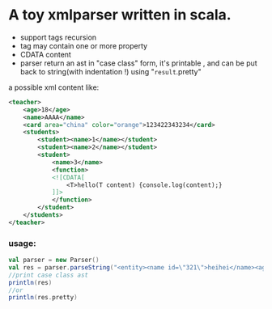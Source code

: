 A toy xmlparser written in scala.
====

- support tags recursion
- tag may contain one or more property
- CDATA content
- parser return an ast in "case class" form, it's printable
, and can be put back to string(with indentation !) using "`result`.pretty"

a possible xml content like:

```xml
<teacher>
    <age>18</age>
    <name>AAAA</name>
    <card area="china" color="orange">123422343234</card>
    <students>
        <student><name>1</name></student>
        <student><name>2</name></student>
        <student>
            <name>3</name>
            <function>
            <![CDATA[
                <T>hello(T content) {console.log(content);}
            ]]>
            </function>
        </student>
    </students>
</teacher>
```

### usage:

```scala
val parser = new Parser()
val res = parser.parseString("<entity><name id=\"321\">heihei</name><age></age></entity>")
//print case class ast
println(res)
//or
println(res.pretty)
```
